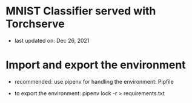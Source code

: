# MNIST Classifier served with Torchserve

- last updated on: Dec 26, 2021

# Import and export the environment

- recommended: use pipenv for handling the environment: Pipfile

- to export the environment: pipenv lock -r > requirements.txt
